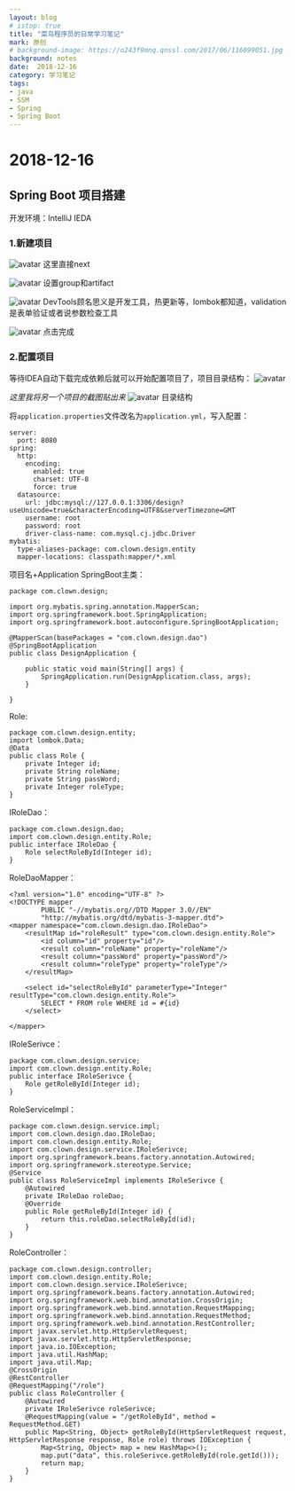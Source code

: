 ```yaml
---
layout: blog
# istop: true
title: "菜鸟程序员的日常学习笔记"
mark: 原创
# background-image: https://o243f9mnq.qnssl.com/2017/06/116099051.jpg
background: notes
date:  2018-12-16
category: 学习笔记
tags:
- java
- SSM
- Spring
- Spring Boot
---
```


# 2018-12-16
## Spring Boot 项目搭建
开发环境：IntelliJ IEDA
### 1.新建项目
![avatar](/style/images/2018-12-16-img/2018-12-16-img-01.png)
这里直接next

![avatar](/style/images/2018-12-16-img/2018-12-16-img-02.png)
设置group和artifact

![avatar](/style/images/2018-12-16-img/2018-12-16-img-03.png)
DevTools顾名思义是开发工具，热更新等，lombok都知道，validation是表单验证或者说参数检查工具

![avatar](/style/images/2018-12-16-img/2018-12-16-img-04.png)
点击完成

### 2.配置项目
等待IDEA自动下载完成依赖后就可以开始配置项目了，项目目录结构：
![avatar](/style/images/2018-12-16-img/2018-12-16-img-05.png)

_这里我将另一个项目的截图贴出来_
![avatar](/style/images/2018-12-16-img/2018-12-16-img-06.png)
目录结构

将`application.properties`文件改名为`application.yml`，写入配置：
```
server:
  port: 8080
spring:
  http:
    encoding:
      enabled: true
      charset: UTF-8
      force: true
  datasource:
    url: jdbc:mysql://127.0.0.1:3306/design?useUnicode=true&characterEncoding=UTF8&serverTimezone=GMT
    username: root
    password: root
    driver-class-name: com.mysql.cj.jdbc.Driver
mybatis:
  type-aliases-package: com.clown.design.entity
  mapper-locations: classpath:mapper/*.xml
```

项目名+Application SpringBoot主类：
```
package com.clown.design;

import org.mybatis.spring.annotation.MapperScan;
import org.springframework.boot.SpringApplication;
import org.springframework.boot.autoconfigure.SpringBootApplication;

@MapperScan(basePackages = "com.clown.design.dao")
@SpringBootApplication
public class DesignApplication {

    public static void main(String[] args) {
        SpringApplication.run(DesignApplication.class, args);
    }

}
```

Role:
```
package com.clown.design.entity;
import lombok.Data;
@Data
public class Role {
    private Integer id;
    private String roleName;
    private String passWord;
    private Integer roleType;
}
```

IRoleDao：
```
package com.clown.design.dao;
import com.clown.design.entity.Role;
public interface IRoleDao {
    Role selectRoleById(Integer id);
}
```

RoleDaoMapper：
```
<?xml version="1.0" encoding="UTF-8" ?>
<!DOCTYPE mapper
        PUBLIC "-//mybatis.org//DTD Mapper 3.0//EN"
        "http://mybatis.org/dtd/mybatis-3-mapper.dtd">
<mapper namespace="com.clown.design.dao.IRoleDao">
    <resultMap id="roleResult" type="com.clown.design.entity.Role">
        <id column="id" property="id"/>
        <result column="roleName" property="roleName"/>
        <result column="passWord" property="passWord"/>
        <result column="roleType" property="roleType"/>
    </resultMap>

    <select id="selectRoleById" parameterType="Integer" resultType="com.clown.design.entity.Role">
        SELECT * FROM role WHERE id = #{id}
    </select>

</mapper>
```

IRoleSerivce：
```
package com.clown.design.service;
import com.clown.design.entity.Role;
public interface IRoleSerivce {
    Role getRoleById(Integer id);
}
```

RoleServiceImpl：
```
package com.clown.design.service.impl;
import com.clown.design.dao.IRoleDao;
import com.clown.design.entity.Role;
import com.clown.design.service.IRoleSerivce;
import org.springframework.beans.factory.annotation.Autowired;
import org.springframework.stereotype.Service;
@Service
public class RoleServiceImpl implements IRoleSerivce {
    @Autowired
    private IRoleDao roleDao;
    @Override
    public Role getRoleById(Integer id) {
        return this.roleDao.selectRoleById(id);
    }
}
```

RoleController：
```
package com.clown.design.controller;
import com.clown.design.entity.Role;
import com.clown.design.service.IRoleSerivce;
import org.springframework.beans.factory.annotation.Autowired;
import org.springframework.web.bind.annotation.CrossOrigin;
import org.springframework.web.bind.annotation.RequestMapping;
import org.springframework.web.bind.annotation.RequestMethod;
import org.springframework.web.bind.annotation.RestController;
import javax.servlet.http.HttpServletRequest;
import javax.servlet.http.HttpServletResponse;
import java.io.IOException;
import java.util.HashMap;
import java.util.Map;
@CrossOrigin
@RestController
@RequestMapping("/role")
public class RoleController {
    @Autowired
    private IRoleSerivce roleSerivce;
    @RequestMapping(value = "/getRoleById", method = RequestMethod.GET)
    public Map<String, Object> getRoleById(HttpServletRequest request, HttpServletResponse response, Role role) throws IOException {
        Map<String, Object> map = new HashMap<>();
        map.put("data", this.roleSerivce.getRoleById(role.getId()));
        return map;
    }
}
```






